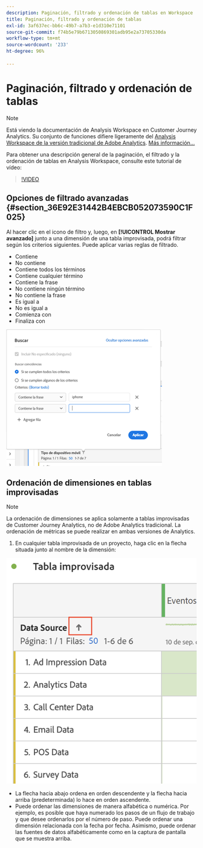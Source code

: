 ```yaml
---
description: Paginación, filtrado y ordenación de tablas en Workspace
title: Paginación, filtrado y ordenación de tablas
exl-id: 3af637ec-bb6c-49b7-a7b3-e1d310e71101
source-git-commit: f74b5e79b6713050869301adb95e2a73705330da
workflow-type: tm+mt
source-wordcount: '233'
ht-degree: 96%

---
```


# Paginación, filtrado y ordenación de tablas

>[!NOTE]
>
>Está viendo la documentación de Analysis Workspace en Customer Journey Analytics. Su conjunto de funciones difiere ligeramente del [Analysis Workspace de la versión tradicional de Adobe Analytics](https://experienceleague.adobe.com/docs/analytics/analyze/analysis-workspace/home.html). [Más información...](/help/getting-started/cja-aa.md)

Para obtener una descripción general de la paginación, el filtrado y la ordenación de tablas en Analysis Workspace, consulte este tutorial de vídeo:

>[!VIDEO](https://video.tv.adobe.com/v/23968)

## Opciones de filtrado avanzadas {#section_36E92E31442B4EBCB052073590C1F025}

Al hacer clic en el icono de filtro y, luego, en **[!UICONTROL Mostrar avanzado]** junto a una dimensión de una tabla improvisada, podrá filtrar según los criterios siguientes. Puede aplicar varias reglas de filtrado.

* Contiene
* No contiene
* Contiene todos los términos
* Contiene cualquier término
* Contiene la frase
* No contiene ningún término
* No contiene la frase
* Es igual a
* No es igual a
* Comienza con
* Finaliza con

![](assets/advanced-filter.png)

## Ordenación de dimensiones en tablas improvisadas

>[!NOTE]
>
>La ordenación de dimensiones se aplica solamente a tablas improvisadas de Customer Journey Analytics, no de Adobe Analytics tradicional. La ordenación de métricas se puede realizar en ambas versiones de Analytics.

1. En cualquier tabla improvisada de un proyecto, haga clic en la flecha situada junto al nombre de la dimensión:

![](assets/sort-dimensions.png)

* La flecha hacia abajo ordena en orden descendente y la flecha hacia arriba (predeterminada) lo hace en orden ascendente.
* Puede ordenar las dimensiones de manera alfabética o numérica. Por ejemplo, es posible que haya numerado los pasos de un flujo de trabajo y que desee ordenarlos por el número de paso. Puede ordenar una dimensión relacionada con la fecha por fecha. Asimismo, puede ordenar las fuentes de datos alfabéticamente como en la captura de pantalla que se muestra arriba.
